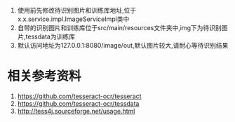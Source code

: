 1. 使用前先修改待识别图片和训练库地址,位于x.x.service.impl.ImageServiceImpl类中
2. 自带的识别图片和训练库位于src/main/resources文件夹中,img下为待识别图片,tessdata为训练库
3. 默认访问地址为127.0.0.1:8080/image/out,默认图片较大,请耐心等待识别结果
# 相关参考资料 
1. https://github.com/tesseract-ocr/tesseract
2. https://github.com/tesseract-ocr/tessdata
3. http://tess4j.sourceforge.net/usage.html
